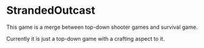 # StrandedOutcast

This game is a merge between top-down shooter games and survival game.

Currently it is just a top-down game with a crafting aspect to it.
